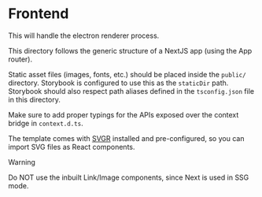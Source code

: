 # Frontend

This will handle the electron renderer process.

This directory follows the generic structure of a NextJS app (using the App router).

Static asset files (images, fonts, etc.) should be placed inside the `public/` directory. Storybook is configured to use this as the `staticDir` path.
Storybook should also respect path aliases defined in the `tsconfig.json` file in this directory.

Make sure to add proper typings for the APIs exposed over the context bridge in `context.d.ts`.

The template comes with [SVGR](https://react-svgr.com/) installed and pre-configured, so you can import SVG files as React components.

> [!WARNING]  
> Do NOT use the inbuilt Link/Image components, since Next is used in SSG mode.
